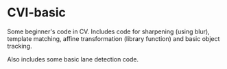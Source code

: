# CVI-basic
Some beginner's code in CV.
Includes code for sharpening (using blur), template matching, affine transformation (library function) and basic object tracking.

Also includes some basic lane detection code.
